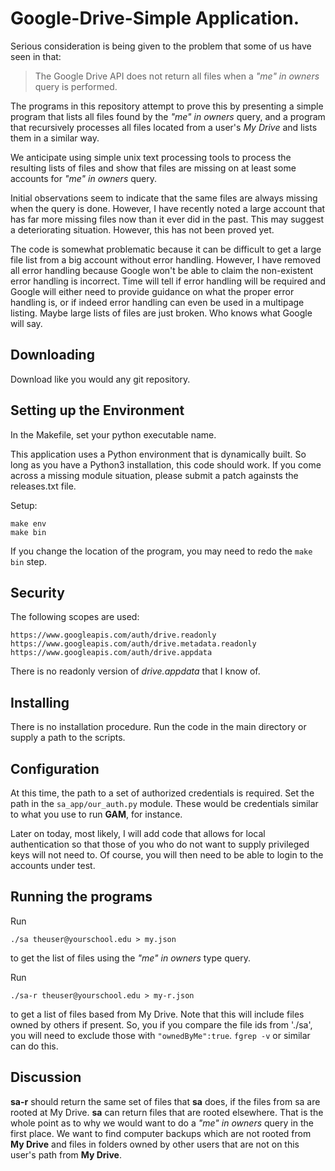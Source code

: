 # Google-Drive-Simple Application.

Serious consideration is being given to the problem that some of us
have seen in that:

> The Google Drive API does not return all files when a *"me" in owners*
query is performed.

The programs in this repository attempt to prove this by presenting a simple
program that lists all files found by the *"me" in owners* query, and
a program that recursively processes all files located from a user's
*My Drive* and lists them in a similar way.

We anticipate using simple unix text processing tools to process the
resulting lists of files and show that files are missing on at least
some accounts for *"me" in owners* query.

Initial observations seem to indicate that the same files are always missing
when the query is done.  However, I have recently noted a large account
that has far more missing files now than it ever did in the past.  This
may suggest a deteriorating situation.  However, this has not been proved
yet.

The code is somewhat problematic because it can be difficult to
get a large file list from a big account without error handling.
However, I have removed all error handling because Google won't
be able to claim the non-existent error handling is incorrect.
Time will tell if error handling will be required and Google
will either need to provide guidance on what the proper error
handling is, or if indeed error handling can even be used in a
multipage listing.  Maybe large lists of files are just broken.
Who knows what Google will say.

## Downloading

Download like you would any git repository.

## Setting up the Environment

In the Makefile, set your python executable name.

This application uses a Python environment that is dynamically built.
So long as you have a Python3 installation, this code should work.
If you come across a missing module situation, please submit a patch
againsts the releases.txt file.

Setup:

```
make env
make bin
```

If you change the location of the program, you may need to redo the
`make bin` step.

## Security

The following scopes are used:

```
https://www.googleapis.com/auth/drive.readonly
https://www.googleapis.com/auth/drive.metadata.readonly
https://www.googleapis.com/auth/drive.appdata
```
There is no readonly version of *drive.appdata* that I know of.

## Installing

There is no installation procedure.  Run the code in the main
directory or supply a path to the scripts.

## Configuration

At this time, the path to a set of authorized credentials is required.
Set the path in the `sa_app/our_auth.py` module.  These would be
credentials similar to what you use to run **GAM**, for instance.

Later on today, most likely, I will add code that allows for
local authentication so that those of you who do not want to
supply privileged keys will not need to.  Of course, you will
then need to be able to login to the accounts under test.

## Running the programs


Run

```
./sa theuser@yourschool.edu > my.json
```

to get the list of files using the *"me" in owners* type query.

Run

```
./sa-r theuser@yourschool.edu > my-r.json
```

to get a list of files based from My Drive.  Note that this will
include files owned by others if present.  So, you if you compare
the file ids from './sa', you will need to exclude those with
`"ownedByMe":true`.  `fgrep -v` or similar can do this.

## Discussion

**sa-r** should return the same set of files that **sa** does,
if the files from sa are rooted at My Drive.  **sa** can return
files that are rooted elsewhere.  That is the whole point as to why
we would want to do a *"me" in owners* query in the first place.
We want to find computer backups which are not rooted from **My
Drive** and files in folders owned by other users that are not
on this user's path from **My Drive**.
